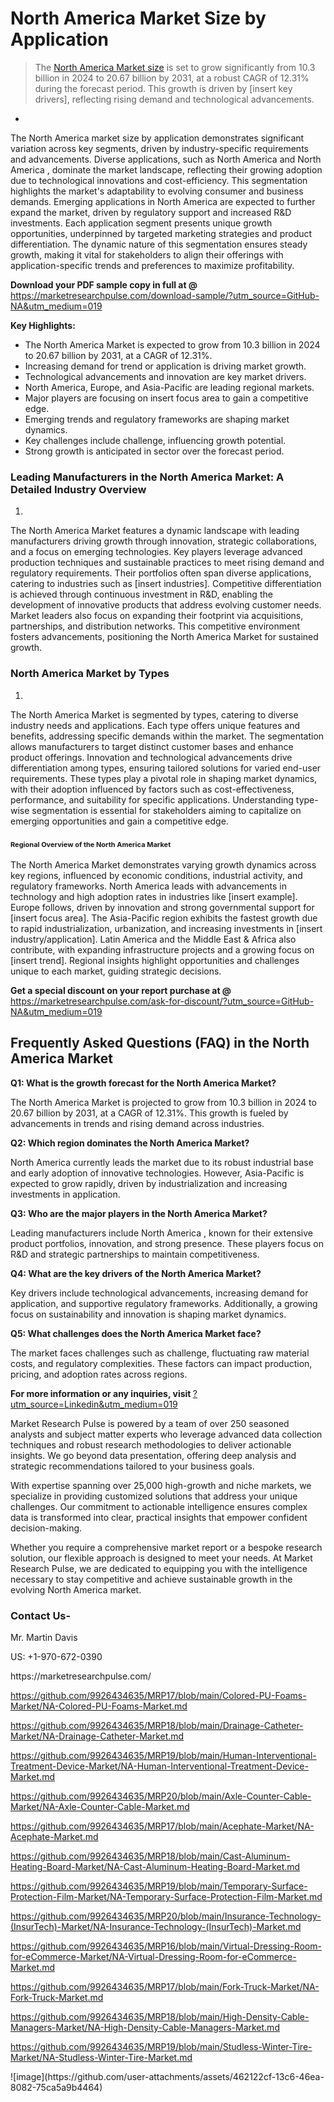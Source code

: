 <h1>North America  Market&nbsp;Size by Application</h1><blockquote><p>The <a href="https://marketresearchpulse.com/download-sample/?utm_source=GitHub-NA&amp;utm_medium=019">North America  Market size</a> is set to grow significantly from 10.3 billion in 2024 to 20.67 billion by 2031, at a robust CAGR of 12.31% during the forecast period. This growth is driven by [insert key drivers], reflecting rising demand and technological advancements.</p></blockquote><ul><li></li></ul><p>The North America  market size by application demonstrates significant variation across key segments, driven by industry-specific requirements and advancements. Diverse applications, such as North America  and North America , dominate the market landscape, reflecting their growing adoption due to technological innovations and cost-efficiency. This segmentation highlights the market's adaptability to evolving consumer and business demands. Emerging applications in North America  are expected to further expand the market, driven by regulatory support and increased R&D investments. Each application segment presents unique growth opportunities, underpinned by targeted marketing strategies and product differentiation. The dynamic nature of this segmentation ensures steady growth, making it vital for stakeholders to align their offerings with application-specific trends and preferences to maximize profitability.</p><p><strong>Download your PDF sample copy in full at @ </strong><a href="https://marketresearchpulse.com/download-sample/?utm_source=GitHub-NA&amp;utm_medium=019">https://marketresearchpulse.com/download-sample/?utm_source=GitHub-NA&amp;utm_medium=019</a></p><p><strong>Key Highlights: </strong></p><ul><li>The North America  Market is expected to grow from 10.3 billion in 2024 to 20.67 billion by 2031, at a CAGR of 12.31%.</li><li>Increasing demand for trend or application is driving market growth.</li><li>Technological advancements and innovation are key market drivers.</li><li>North America, Europe, and Asia-Pacific are leading regional markets.</li><li>Major players are focusing on insert focus area to gain a competitive edge.</li><li>Emerging trends and regulatory frameworks are shaping market dynamics.</li><li>Key challenges include challenge, influencing growth potential.</li><li>Strong growth is anticipated in sector over the forecast period.</li></ul><h3>Leading Manufacturers in the North America  Market: A Detailed Industry Overview</h3><ol><li></li></ol><div class="flex max-w-full flex-col flex-grow"><div class="min-h-8 text-message flex w-full flex-col items-end gap-2 whitespace-normal break-words [.text-message+&amp;]:mt-5" dir="auto" data-message-author-role="assistant" data-message-id="fd8432e4-4910-450d-b182-61b7bfb0a01f" data-message-model-slug="gpt-4o"><div class="flex w-full flex-col gap-1 empty:hidden first:pt-[3px]"><div class="markdown prose w-full break-words dark:prose-invert light"><p>The North America  Market features a dynamic landscape with leading manufacturers driving growth through innovation, strategic collaborations, and a focus on emerging technologies. Key players leverage advanced production techniques and sustainable practices to meet rising demand and regulatory requirements. Their portfolios often span diverse applications, catering to industries such as [insert industries]. Competitive differentiation is achieved through continuous investment in R&amp;D, enabling the development of innovative products that address evolving customer needs. Market leaders also focus on expanding their footprint via acquisitions, partnerships, and distribution networks. This competitive environment fosters advancements, positioning the North America  Market for sustained growth.</p></div></div></div></div><h3>North America  Market by Types</h3><ol><li></li></ol><div class="flex max-w-full flex-col flex-grow"><div class="min-h-8 text-message flex w-full flex-col items-end gap-2 whitespace-normal break-words [.text-message+&amp;]:mt-5" dir="auto" data-message-author-role="assistant" data-message-id="084470be-0bb7-4664-bddf-5156b4f41249" data-message-model-slug="gpt-4o-mini"><div class="flex w-full flex-col gap-1 empty:hidden first:pt-[3px]"><div class="markdown prose w-full break-words dark:prose-invert light"><p>The North America  Market is segmented by types, catering to diverse industry needs and applications. Each type offers unique features and benefits, addressing specific demands within the market. The segmentation allows manufacturers to target distinct customer bases and enhance product offerings. Innovation and technological advancements drive differentiation among types, ensuring tailored solutions for varied end-user requirements. These types play a pivotal role in shaping market dynamics, with their adoption influenced by factors such as cost-effectiveness, performance, and suitability for specific applications. Understanding type-wise segmentation is essential for stakeholders aiming to capitalize on emerging opportunities and gain a competitive edge.</p></div></div></div></div><h3><span style="font-size: 11px;">Regional Overview of the North America  Market</span></h3><div class="flex max-w-full flex-col flex-grow"><div class="min-h-8 text-message flex w-full flex-col items-end gap-2 whitespace-normal break-words [.text-message+&amp;]:mt-5" dir="auto" data-message-author-role="assistant" data-message-id="e9038762-ce64-4e30-91c9-9bd413514231" data-message-model-slug="gpt-4o-mini"><div class="flex w-full flex-col gap-1 empty:hidden first:pt-[3px]"><div class="markdown prose w-full break-words dark:prose-invert light"><p>The North America  Market demonstrates varying growth dynamics across key regions, influenced by economic conditions, industrial activity, and regulatory frameworks. North America leads with advancements in technology and high adoption rates in industries like [insert example]. Europe follows, driven by innovation and strong governmental support for [insert focus area]. The Asia-Pacific region exhibits the fastest growth due to rapid industrialization, urbanization, and increasing investments in [insert industry/application]. Latin America and the Middle East &amp; Africa also contribute, with expanding infrastructure projects and a growing focus on [insert trend]. Regional insights highlight opportunities and challenges unique to each market, guiding strategic decisions.</p></div></div></div></div><p><strong>Get a special discount on your report purchase at @ </strong><a href="https://marketresearchpulse.com/ask-for-discount/?utm_source=GitHub-NA&amp;utm_medium=019">https://marketresearchpulse.com/ask-for-discount/?utm_source=GitHub-NA&amp;utm_medium=019</a></p><h2>Frequently Asked Questions (FAQ) in the North America  Market</h2><p><strong>Q1: What is the growth forecast for the North America  Market?</strong></p><p>The North America  Market is projected to grow from 10.3 billion in 2024 to 20.67 billion by 2031, at a CAGR of 12.31%. This growth is fueled by advancements in trends and rising demand across industries.</p><p><strong>Q2: Which region dominates the North America  Market?</strong></p><p>North America currently leads the market due to its robust industrial base and early adoption of innovative technologies. However, Asia-Pacific is expected to grow rapidly, driven by industrialization and increasing investments in application.</p><p><strong>Q3: Who are the major players in the North America  Market?</strong></p><p>Leading manufacturers include North America , known for their extensive product portfolios, innovation, and strong presence. These players focus on R&amp;D and strategic partnerships to maintain competitiveness.</p><p><strong>Q4: What are the key drivers of the North America  Market?</strong></p><p>Key drivers include technological advancements, increasing demand for application, and supportive regulatory frameworks. Additionally, a growing focus on sustainability and innovation is shaping market dynamics.</p><p><strong>Q5: What challenges does the North America  Market face?</strong></p><p>The market faces challenges such as challenge, fluctuating raw material costs, and regulatory complexities. These factors can impact production, pricing, and adoption rates across regions.</p><p><strong>For more information or any inquiries, visit&nbsp;</strong><a href="?utm_source=Linkedin&utm_medium=019">?utm_source=Linkedin&utm_medium=019</a></p><p>Market Research Pulse is powered by a team of over 250 seasoned analysts and subject matter experts who leverage advanced data collection techniques and robust research methodologies to deliver actionable insights. We go beyond data presentation, offering deep analysis and strategic recommendations tailored to your business goals.</p><p>With expertise spanning over 25,000 high-growth and niche markets, we specialize in providing customized solutions that address your unique challenges. Our commitment to actionable intelligence ensures complex data is transformed into clear, practical insights that empower confident decision-making.</p><p>Whether you require a comprehensive market report or a bespoke research solution, our flexible approach is designed to meet your needs. At Market Research Pulse, we are dedicated to equipping you with the intelligence necessary to stay competitive and achieve sustainable growth in the evolving North America  market.</p><h3><strong>Contact Us-</strong></h3><p>Mr. Martin Davis</p><p>US: +1-970-672-0390</p><p>https://marketresearchpulse.com/</p><p><a href="https://github.com/9926434635/MRP17/blob/main/Colored-PU-Foams-Market/NA-Colored-PU-Foams-Market.md">https://github.com/9926434635/MRP17/blob/main/Colored-PU-Foams-Market/NA-Colored-PU-Foams-Market.md</a></p><p><a href="https://github.com/9926434635/MRP18/blob/main/Drainage-Catheter-Market/NA-Drainage-Catheter-Market.md">https://github.com/9926434635/MRP18/blob/main/Drainage-Catheter-Market/NA-Drainage-Catheter-Market.md</a></p><p><a href="https://github.com/9926434635/MRP19/blob/main/Human-Interventional-Treatment-Device-Market/NA-Human-Interventional-Treatment-Device-Market.md">https://github.com/9926434635/MRP19/blob/main/Human-Interventional-Treatment-Device-Market/NA-Human-Interventional-Treatment-Device-Market.md</a></p><p><a href="https://github.com/9926434635/MRP20/blob/main/Axle-Counter-Cable-Market/NA-Axle-Counter-Cable-Market.md">https://github.com/9926434635/MRP20/blob/main/Axle-Counter-Cable-Market/NA-Axle-Counter-Cable-Market.md</a></p><p><a href="https://github.com/9926434635/MRP17/blob/main/Acephate-Market/NA-Acephate-Market.md">https://github.com/9926434635/MRP17/blob/main/Acephate-Market/NA-Acephate-Market.md</a></p><p><a href="https://github.com/9926434635/MRP18/blob/main/Cast-Aluminum-Heating-Board-Market/NA-Cast-Aluminum-Heating-Board-Market.md">https://github.com/9926434635/MRP18/blob/main/Cast-Aluminum-Heating-Board-Market/NA-Cast-Aluminum-Heating-Board-Market.md</a></p><p><a href="https://github.com/9926434635/MRP19/blob/main/Temporary-Surface-Protection-Film-Market/NA-Temporary-Surface-Protection-Film-Market.md">https://github.com/9926434635/MRP19/blob/main/Temporary-Surface-Protection-Film-Market/NA-Temporary-Surface-Protection-Film-Market.md</a></p><p><a href="https://github.com/9926434635/MRP20/blob/main/Insurance-Technology-(InsurTech)-Market/NA-Insurance-Technology-(InsurTech)-Market.md">https://github.com/9926434635/MRP20/blob/main/Insurance-Technology-(InsurTech)-Market/NA-Insurance-Technology-(InsurTech)-Market.md</a></p><p><a href="https://github.com/9926434635/MRP16/blob/main/Virtual-Dressing-Room-for-eCommerce-Market/NA-Virtual-Dressing-Room-for-eCommerce-Market.md">https://github.com/9926434635/MRP16/blob/main/Virtual-Dressing-Room-for-eCommerce-Market/NA-Virtual-Dressing-Room-for-eCommerce-Market.md</a></p><p><a href="https://github.com/9926434635/MRP17/blob/main/Fork-Truck-Market/NA-Fork-Truck-Market.md">https://github.com/9926434635/MRP17/blob/main/Fork-Truck-Market/NA-Fork-Truck-Market.md</a></p><p><a href="https://github.com/9926434635/MRP18/blob/main/High-Density-Cable-Managers-Market/NA-High-Density-Cable-Managers-Market.md">https://github.com/9926434635/MRP18/blob/main/High-Density-Cable-Managers-Market/NA-High-Density-Cable-Managers-Market.md</a></p><p><a href="https://github.com/9926434635/MRP19/blob/main/Studless-Winter-Tire-Market/NA-Studless-Winter-Tire-Market.md">https://github.com/9926434635/MRP19/blob/main/Studless-Winter-Tire-Market/NA-Studless-Winter-Tire-Market.md</a></p>
![image](https://github.com/user-attachments/assets/462122cf-13c6-46ea-8082-75ca5a9b4464)
